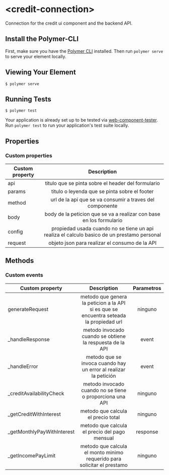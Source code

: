 # \<credit-connection\>

Connection for the credit ui component and the backend API.

## Install the Polymer-CLI

First, make sure you have the [Polymer CLI](https://www.npmjs.com/package/polymer-cli) installed. Then run `polymer serve` to serve your element locally.

## Viewing Your Element

```
$ polymer serve
```

## Running Tests

```
$ polymer test
```

Your application is already set up to be tested via [web-component-tester](https://github.com/Polymer/web-component-tester). Run `polymer test` to run your application's test suite locally.

## Properties

### Custom properties

|Custom property  | Description   |
|---------------- |:-------------:|
|api    | titulo que se pinta sobre el header del formulario|
|params    | titulo o leyenda que se pinta sobre el footer|
|method    | url de la api que se va consumir a traves del componente|
|body   | body de la peticion que se va a realizar con base en los formulario|
|config   | propiedad usada cuando no se tiene un api realiza el calculo basico de un prestamo personal|
|request   | objeto json para realizar el consumo de la API|


## Methods

### Custom events

|Custom property  | Description   | Parametros |
|---------------- |:-------------:|:----------:|
|generateRequest  | metodo que genera la peticion a la API si es que se encuentra seteada la propiedad url| ninguno|
|_handleResponse  | metodo invocado cuando se obtiene la respuesta de la API| event|
|_handleError  | metodo que se invoca cuando hay un error al realizar la petición| event|
|_creditAvailabilityCheck | metodo invocado cuando no se tiene o proporciona una API| ninguno|
|_getCreditWithInterest  | metodo que calcula el precio total| ninguno|
|_getMonthlyPayWithInterest | metodo que calcula el precio del pago mensual| response|
|_getIncomePayLimit  | metodo que calcula el monto minimo requerido para solicitar el prestamo | ninguno|
